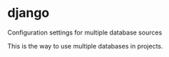 # django
Configuration settings for multiple database sources

This is the way to use multiple databases in projects.
